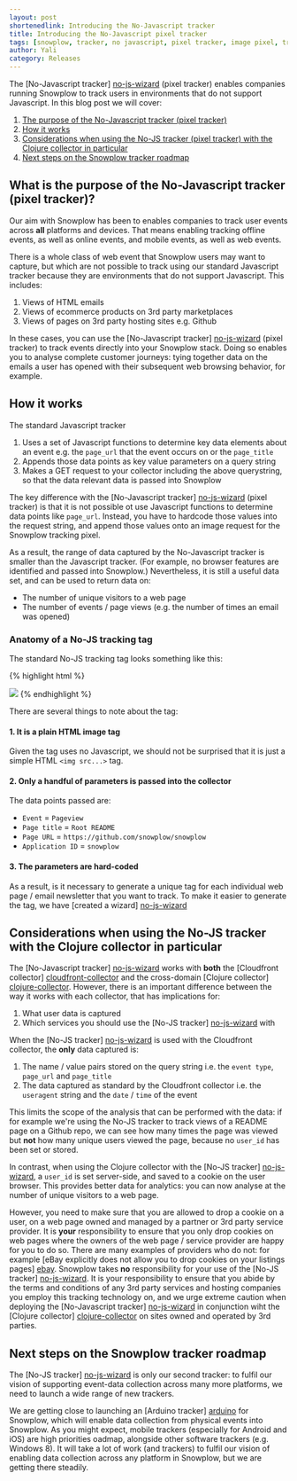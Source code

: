 ```yaml
---
layout: post
shortenedlink: Introducing the No-Javascript tracker
title: Introducing the No-Javascript pixel tracker
tags: [snowplow, tracker, no javascript, pixel tracker, image pixel, tracking pixel]
author: Yali
category: Releases
---
```


The [No-Javascript tracker] [no-js-wizard] (pixel tracker) enables companies running Snowplow to track users in environments that do not support Javascript. In this blog post we will cover:

1. [The purpose of the No-Javascript tracker (pixel tracker)](/blog/2013/01/29/introducing-the-no-js-tracker#why) 
2. [How it works](/blog/2013/01/29/introducing-the-no-js-tracker#mechanics)
3. [Considerations when using the No-JS tracker (pixel tracker) with the Clojure collector in particular](/blog/2013/01/29/introducing-the-no-js-tracker#collector-considerations)
4. [Next steps on the Snowplow tracker roadmap](/blog/2013/01/29/introducing-the-no-js-tracker#roadmap)

<div class="html">
<a name="why" ><h2>What is the purpose of the No-Javascript tracker (pixel tracker)?</h2> </a>
</div>

Our aim with Snowplow has been to enables companies to track user events across **all** platforms and devices. That means enabling tracking offline events, as well as online events, and mobile events, as well as web events.

There is a whole class of web event that Snowplow users may want to capture, but which are not possible to track using our standard Javascript tracker because they are environments that do not support Javascript. This includes:

1. Views of HTML emails
2. Views of ecommerce products on 3rd party marketplaces
3. Views of pages on 3rd party hosting sites e.g. Github 

In these cases, you can use the [No-Javascript tracker] [no-js-wizard] (pixel tracker) to track events directly into your Snowplow stack. Doing so enables you to analyse complete customer journeys: tying together data on the emails a user has opened with their subsequent web browsing behavior, for example. 

<!--more-->

<div class="html">
<a name="mechanics"><h2>How it works</h2></a>
</div>

The standard Javascript tracker 

1. Uses a set of Javascript functions to determine key data elements about an event e.g. the `page_url` that the event occurs on or the `page_title`
2. Appends those data points as key value parameters on a query string
3. Makes a GET request to your collector including the above querystring, so that the data relevant data is passed into Snowplow

The key difference with the [No-Javascript tracker] [no-js-wizard] (pixel tracker) is that it is not possible ot use Javascript functions to determine data points like `page_url`. Instead, you have to hardcode those values into the request string, and append those values onto an image request for the Snowplow tracking pixel.

As a result, the range of data captured by the No-Javascript tracker is smaller than the Javascript tracker. (For example, no browser features are identified and passed into Snowplow.) Nevertheless, it is still a useful data set, and can be used to return data on:

* The number of unique visitors to a web page
* The number of events / page views (e.g. the number of times an email was opened)

### Anatomy of a No-JS tracking tag

The standard No-JS tracking tag looks something like this:

{% highlight html %}
<!--Snowplow start plowing-->
<img src="http://collector.snplow.com/i?&e=pv&page=Root%20README&url=http%3A%2F%2Fgithub.com%2Fsnowplow%2Fsnowplow&aid=snowplow&p=web&tv=no-js-0.1.0" />
<!--Snowplow stop plowing-->
{% endhighlight %}

There are several things to note about the tag:

#### 1. It is a plain HTML image tag

Given the tag uses no Javascript, we should not be surprised that it is just a simple HTML `<img src...>` tag.

#### 2. Only a handful of parameters is passed into the collector

The data points passed are:

* `Event` = `Pageview`
* `Page title` = `Root README`
* `Page URL` = `https://github.com/snowplow/snowplow`
* `Application ID` = `snowplow`

#### 3. The parameters are hard-coded

As a result, is it necessary to generate a unique tag for each individual web page / email newsletter that you want to track. To make it easier to generate the tag, we have [created a wizard] [no-js-wizard]

<div class="html">
<a name="collector-considerations"><h2>Considerations when using the No-JS tracker with the Clojure collector in particular</h2></a>
</div>

The [No-Javascript tracker] [no-js-wizard] works with **both** the [Cloudfront collector] [cloudfront-collector] and the cross-domain [Clojure collector] [clojure-collector]. However, there is an important difference between the way it works with each collector, that has implications for:

1. What user data is captured
2. Which services you should use the [No-JS tracker] [no-js-wizard] with

When the [No-JS tracker] [no-js-wizard] is used with the Cloudfront collector, the **only** data captured is:

1. The name / value pairs stored on the query string i.e. the `event type`, `page_url` and `page_title`
2. The data captured as standard by the Cloudfront collector i.e. the `useragent` string and the `date` / `time` of the event

This limits the scope of the analysis that can be performed with the data: if for example we're using the No-JS tracker to track views of a README page on a Github repo, we can see how many times the page was viewed but **not** how many unique users viewed the page, because no `user_id` has been set or stored.

In contrast, when using the Clojure collector with the [No-JS tracker] [no-js-wizard], a `user_id` is set server-side, and saved to a cookie on the user browser. This provides better data for analytics: you can now analyse at the number of unique visitors to a web page. 

However, you need to make sure that you are allowed to drop a cookie on a user, on a web page owned and managed by a partner or 3rd party service provider. It is **your** responsibility to ensure that you only drop cookies on web pages where the owners of the web page / service provider are happy for you to do so. There are many examples of providers who do not: for example [eBay explicitly does not allow you to drop cookies on your listings pages] [ebay]. Snowplow takes **no** responsibility for your use of the [No-JS tracker] [no-js-wizard]. It is your responsibility to ensure that you abide by the terms and conditions of any 3rd party services and hosting companies you employ this tracking technology on, and we urge extreme caution when deploying the [No-Javascript tracker] [no-js-wizard] in conjunction wiht the [Clojure collector] [clojure-collector] on sites owned and operated by 3rd parties. 

<div class="html">
<a name="roadmap"><h2>Next steps on the Snowplow tracker roadmap</h2></a>
</div>

The [No-JS tracker] [no-js-wizard] is only our second tracker: to fulfil our vision of supporting event-data collection across many more platforms, we need to launch a wide range of new trackers. 

We are getting close to launching an [Arduino tracker] [arduino] for Snowplow, which will enable data collection from physical events into Snowplow. As you might expect, mobile trackers (especially for Android and iOS) are high priorities oadmap, alongside other software trackers (e.g. Windows 8). It will take a lot of work (and trackers) to fulfil our vision of enabling data collection across any platform in Snowplow, but we are getting there steadily.


[no-js-wizard]: /no-js-tracker.html
[ebay]: http://pages.ebay.com/help/policies/listing-javascript.html
[cloudfront-collector]: https://github.com/snowplow/snowplow/wiki/setting-up-the-cloudfront-collector
[clojure-collector]: https://github.com/snowplow/snowplow/wiki/setting-up-the-clojure-collector
[javascript-tracker]: https://github.com/snowplow/snowplow/wiki/javascript-tracker
[arduino]: https://github.com/snowplow/snowplow-arduino-tracker